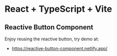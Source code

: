# React + TypeScript + Vite

## Reactive Button Component

Enjoy reusing the reactive button, try demo at:

- https://reactive-button-component.netlify.app/
